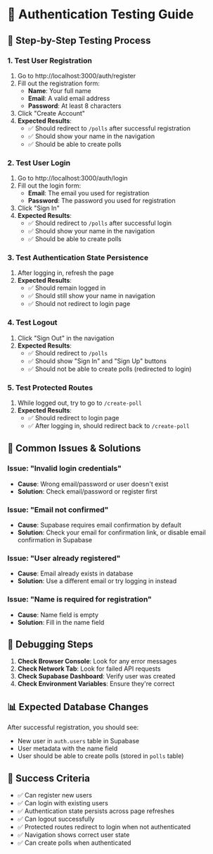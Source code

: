 # 🔐 Authentication Testing Guide

## 🧪 Step-by-Step Testing Process

### 1. **Test User Registration**
1. Go to http://localhost:3000/auth/register
2. Fill out the registration form:
   - **Name**: Your full name
   - **Email**: A valid email address
   - **Password**: At least 8 characters
3. Click "Create Account"
4. **Expected Results**:
   - ✅ Should redirect to `/polls` after successful registration
   - ✅ Should show your name in the navigation
   - ✅ Should be able to create polls

### 2. **Test User Login**
1. Go to http://localhost:3000/auth/login
2. Fill out the login form:
   - **Email**: The email you used for registration
   - **Password**: The password you used for registration
3. Click "Sign In"
4. **Expected Results**:
   - ✅ Should redirect to `/polls` after successful login
   - ✅ Should show your name in the navigation
   - ✅ Should be able to create polls

### 3. **Test Authentication State Persistence**
1. After logging in, refresh the page
2. **Expected Results**:
   - ✅ Should remain logged in
   - ✅ Should still show your name in navigation
   - ✅ Should not redirect to login page

### 4. **Test Logout**
1. Click "Sign Out" in the navigation
2. **Expected Results**:
   - ✅ Should redirect to `/polls`
   - ✅ Should show "Sign In" and "Sign Up" buttons
   - ✅ Should not be able to create polls (redirected to login)

### 5. **Test Protected Routes**
1. While logged out, try to go to `/create-poll`
2. **Expected Results**:
   - ✅ Should redirect to login page
   - ✅ After logging in, should redirect back to `/create-poll`

## 🐛 Common Issues & Solutions

### Issue: "Invalid login credentials"
- **Cause**: Wrong email/password or user doesn't exist
- **Solution**: Check email/password or register first

### Issue: "Email not confirmed"
- **Cause**: Supabase requires email confirmation by default
- **Solution**: Check your email for confirmation link, or disable email confirmation in Supabase

### Issue: "User already registered"
- **Cause**: Email already exists in database
- **Solution**: Use a different email or try logging in instead

### Issue: "Name is required for registration"
- **Cause**: Name field is empty
- **Solution**: Fill in the name field

## 🔧 Debugging Steps

1. **Check Browser Console**: Look for any error messages
2. **Check Network Tab**: Look for failed API requests
3. **Check Supabase Dashboard**: Verify user was created
4. **Check Environment Variables**: Ensure they're correct

## 📊 Expected Database Changes

After successful registration, you should see:
- New user in `auth.users` table in Supabase
- User metadata with the name field
- User should be able to create polls (stored in `polls` table)

## 🎯 Success Criteria

- ✅ Can register new users
- ✅ Can login with existing users
- ✅ Authentication state persists across page refreshes
- ✅ Can logout successfully
- ✅ Protected routes redirect to login when not authenticated
- ✅ Navigation shows correct user state
- ✅ Can create polls when authenticated

